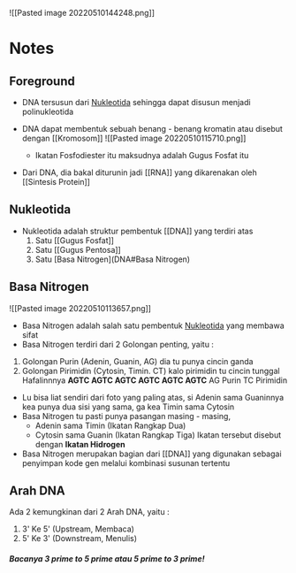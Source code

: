 ![[Pasted image 20220510144248.png]]

# Notes
## Foreground
- DNA tersusun dari [Nukleotida](DNA#Nukleotida) sehingga dapat disusun menjadi polinukleotida
- DNA dapat membentuk sebuah benang - benang kromatin atau disebut dengan [[Kromosom]]
 ![[Pasted image 20220510115710.png]]
	- Ikatan Fosfodiester itu maksudnya adalah Gugus Fosfat itu

- Dari DNA, dia bakal diturunin jadi [[RNA]] yang dikarenakan oleh [[Sintesis Protein]]

## Nukleotida
- Nukleotida adalah struktur pembentuk [[DNA]] yang terdiri atas
	1. Satu [[Gugus Fosfat]]
	2. Satu [[Gugus Pentosa]]
	3. Satu [Basa Nitrogen](DNA#Basa Nitrogen)

## Basa Nitrogen

![[Pasted image 20220510113657.png]]

- Basa Nitrogen adalah salah satu pembentuk [Nukleotida](DNA#Nukleotida) yang membawa sifat 
- Basa Nitrogen terdiri dari 2 Golongan penting, yaitu :
1. Golongan Purin (Adenin, Guanin, AG) dia tu punya cincin ganda
2. Golongan Pirimidin (Cytosin, Timin. CT) kalo pirimidin tu cincin tunggal
Hafalinnnya **AGTC AGTC AGTC AGTC AGTC AGTC** AG Purin TC Pirimidin

- Lu bisa liat sendiri dari foto yang paling atas, si Adenin sama Guaninnya kea punya dua sisi yang sama, ga kea Timin sama Cytosin
- Basa Nitrogen tu pasti punya pasangan masing - masing, 
	- Adenin sama Timin (Ikatan Rangkap Dua)
	- Cytosin sama Guanin (Ikatan Rangkap Tiga)
Ikatan tersebut disebut dengan **Ikatan Hidrogen**
- Basa Nitrogen merupakan bagian dari [[DNA]] yang digunakan sebagai penyimpan kode gen melalui kombinasi susunan tertentu

## Arah DNA
Ada 2 kemungkinan dari 2 Arah DNA, yaitu :
1. 3' Ke 5' (Upstream, Membaca)
2. 5' Ke 3'  (Downstream, Menulis)
##### Bacanya 3 prime to 5 prime atau 5 prime to 3 prime!
